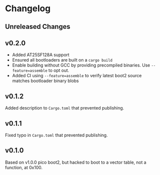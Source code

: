 # Changelog

## Unreleased Changes

## v0.2.0

* Added AT25SF128A support
* Ensured all bootloaders are built on a `cargo build`
* Enable building without GCC by providing precompiled binaries. Use `--feature=assemble` to opt out.
* Added CI using `--feature=assemble` to verify latest boot2 source matches bootloader binary blobs

## v0.1.2

Added description to `Cargo.toml` that prevented publishing.

## v0.1.1

Fixed typo in `Cargo.toml` that prevented publishing.

## v0.1.0

Based on v1.0.0 pico boot2, but hacked to boot to a vector table, not a function, at 0x100.

